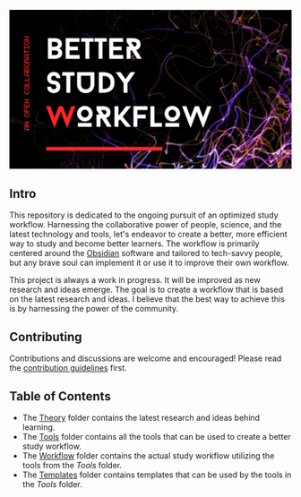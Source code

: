 ![image](imgs/banner.jpg)

## Intro

This repository is dedicated to the ongoing pursuit of an optimized study workflow.
Harnessing the collaborative power of people, science, and the latest technology and tools, let's endeavor to create a better, more efficient way to study and become better learners. The workflow is primarily centered around the [Obsidian](https://obsidian.md/) software and tailored to tech-savvy people, but any brave soul can implement it or use it to improve their own workflow.

This project is always a work in progress. It will be improved as new research and ideas emerge. The goal is to create a workflow that is based on the latest research and ideas. I believe that the best way to achieve this is by harnessing the power of the community.

## Contributing

Contributions and discussions are welcome and encouraged! Please read the [contribution guidelines](CONTRIBUTING.md) first.

## Table of Contents

- The [Theory](Theory/) folder contains the latest research and ideas behind learning.
- The [Tools](Tools/) folder contains all the tools that can be used to create a better study workflow.
- The [Workflow](Workflow/) folder contains the actual study workflow utilizing the tools from the *Tools* folder.
- The [Templates](Templates/) folder contains templates that can be used by the tools in the *Tools* folder.
